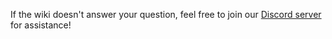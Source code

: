 If the wiki doesn't answer your question, feel free to join our [Discord server](https://discord.gg/FfAz3eE) for assistance!